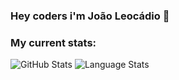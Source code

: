 ### Hey coders i'm João Leocádio 👋

### My current stats:

<img alt="GitHub Stats" src="https://github-readme-stats.vercel.app/api?username=MoreiraJorge&show_icons=true&hide_border=true&theme=dark" /> 
<img alt="Language Stats" src="https://github-readme-stats.vercel.app/api/top-langs/?username=MoreiraJorge&layout=compact&theme=dark&hide_border=true" />
<!--
**joaoleocadio/joaoleocadio** is a ✨ _special_ ✨ repository because its `README.md` (this file) appears on your GitHub profile.

Here are some ideas to get you started:

- 🔭 I’m currently working on ...
- 🌱 I’m currently learning ...
- 👯 I’m looking to collaborate on ...
- 🤔 I’m looking for help with ...
- 💬 Ask me about ...
- 📫 How to reach me: ...
- 😄 Pronouns: ...
- ⚡ Fun fact: ...
-->
